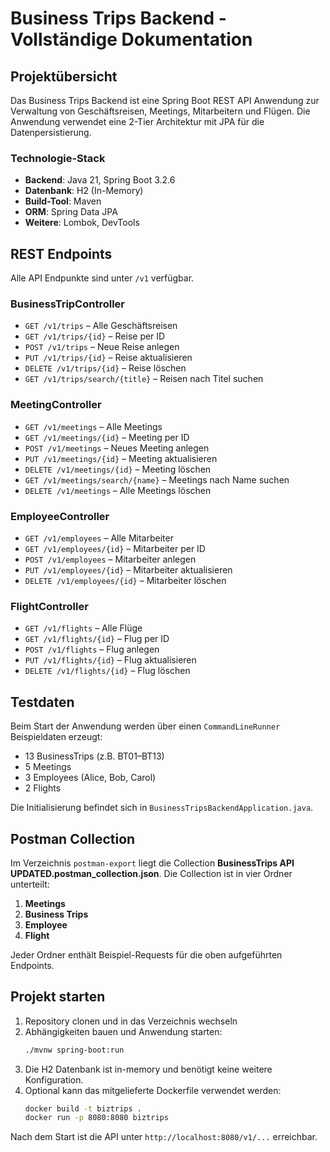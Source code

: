 # Business Trips Backend - Vollständige Dokumentation

## Projektübersicht
Das Business Trips Backend ist eine Spring Boot REST API Anwendung zur Verwaltung von Geschäftsreisen, Meetings, Mitarbeitern und Flügen. Die Anwendung verwendet eine 2-Tier Architektur mit JPA für die Datenpersistierung.

### Technologie-Stack
- **Backend**: Java 21, Spring Boot 3.2.6
- **Datenbank**: H2 (In-Memory)
- **Build-Tool**: Maven
- **ORM**: Spring Data JPA
- **Weitere**: Lombok, DevTools

## REST Endpoints
Alle API Endpunkte sind unter `/v1` verfügbar.

### BusinessTripController
- `GET /v1/trips` – Alle Geschäftsreisen
- `GET /v1/trips/{id}` – Reise per ID
- `POST /v1/trips` – Neue Reise anlegen
- `PUT /v1/trips/{id}` – Reise aktualisieren
- `DELETE /v1/trips/{id}` – Reise löschen
- `GET /v1/trips/search/{title}` – Reisen nach Titel suchen

### MeetingController
- `GET /v1/meetings` – Alle Meetings
- `GET /v1/meetings/{id}` – Meeting per ID
- `POST /v1/meetings` – Neues Meeting anlegen
- `PUT /v1/meetings/{id}` – Meeting aktualisieren
- `DELETE /v1/meetings/{id}` – Meeting löschen
- `GET /v1/meetings/search/{name}` – Meetings nach Name suchen
- `DELETE /v1/meetings` – Alle Meetings löschen

### EmployeeController
- `GET /v1/employees` – Alle Mitarbeiter
- `GET /v1/employees/{id}` – Mitarbeiter per ID
- `POST /v1/employees` – Mitarbeiter anlegen
- `PUT /v1/employees/{id}` – Mitarbeiter aktualisieren
- `DELETE /v1/employees/{id}` – Mitarbeiter löschen

### FlightController
- `GET /v1/flights` – Alle Flüge
- `GET /v1/flights/{id}` – Flug per ID
- `POST /v1/flights` – Flug anlegen
- `PUT /v1/flights/{id}` – Flug aktualisieren
- `DELETE /v1/flights/{id}` – Flug löschen

## Testdaten
Beim Start der Anwendung werden über einen `CommandLineRunner` Beispieldaten erzeugt:
- 13 BusinessTrips (z.B. BT01–BT13)
- 5 Meetings
- 3 Employees (Alice, Bob, Carol)
- 2 Flights

Die Initialisierung befindet sich in `BusinessTripsBackendApplication.java`.

## Postman Collection
Im Verzeichnis `postman-export` liegt die Collection **BusinessTrips API UPDATED.postman_collection.json**.
Die Collection ist in vier Ordner unterteilt:

1. **Meetings**
2. **Business Trips**
3. **Employee**
4. **Flight**

Jeder Ordner enthält Beispiel-Requests für die oben aufgeführten Endpoints.

## Projekt starten
1. Repository clonen und in das Verzeichnis wechseln
2. Abhängigkeiten bauen und Anwendung starten:
   ```bash
   ./mvnw spring-boot:run
   ```
3. Die H2 Datenbank ist in-memory und benötigt keine weitere Konfiguration.
4. Optional kann das mitgelieferte Dockerfile verwendet werden:
   ```bash
   docker build -t biztrips .
   docker run -p 8080:8080 biztrips
   ```

Nach dem Start ist die API unter `http://localhost:8080/v1/...` erreichbar.
